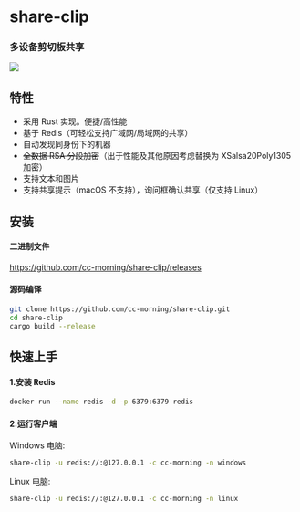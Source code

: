 share-clip
======

### 多设备剪切板共享

<img src="share-clip.gif" />

特性
------
* 采用 Rust 实现。便捷/高性能
* 基于 Redis（可轻松支持广域网/局域网的共享）
* 自动发现同身份下的机器
* ~~全数据 RSA 分段加密~~（出于性能及其他原因考虑替换为 XSalsa20Poly1305 加密）
* 支持文本和图片
* 支持共享提示（macOS 不支持），询问框确认共享（仅支持 Linux）

安装
------
#### 二进制文件
<https://github.com/cc-morning/share-clip/releases>

#### 源码编译
```bash
git clone https://github.com/cc-morning/share-clip.git
cd share-clip
cargo build --release
```

快速上手
------

#### 1.安装 Redis
```bash
docker run --name redis -d -p 6379:6379 redis
```
#### 2.运行客户端

Windows 电脑:

```bash
share-clip -u redis://:@127.0.0.1 -c cc-morning -n windows
```

Linux 电脑:

```bash
share-clip -u redis://:@127.0.0.1 -c cc-morning -n linux
```
